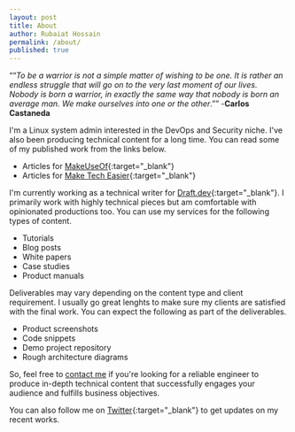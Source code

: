 ```yaml
---
layout: post
title: About
author: Rubaiat Hossain
permalink: /about/
published: true
---
```


““_To be a warrior is not a simple matter of wishing to be one. It is rather an endless struggle that will go on to the very last moment of our lives. Nobody is born a warrior, in exactly the same way that nobody is born an average man. We make ourselves into one or the other_.”” -**Carlos Castaneda**

I'm a Linux system admin interested in the DevOps and Security niche. I've also been producing technical content for a long time. You can read some of my published work from the links below.


- Articles for [MakeUseOf](https://www.makeuseof.com/author/rubaiat-hossain/){:target="_blank"}
- Articles for [Make Tech Easier](https://www.maketecheasier.com/author/rubaiat/){:target="_blank"}

I'm currently working as a technical writer for [Draft.dev](https://draft.dev){:target="_blank"}. I primarily work with highly technical pieces but am comfortable with opinionated productions too. You can use my services for the following types of content.

- Tutorials
- Blog posts
- White papers
- Case studies
- Product manuals

Deliverables may vary depending on the content type and client requirement. I usually go great lenghts to make sure my clients are satisfied with the final work. You can expect the following as part of the deliverables.

- Product screenshots
- Code snippets
- Demo project repository
- Rough architecture diagrams

So, feel free to [contact me](http://rubaiat-hossain.com/contact) if you're looking for a reliable engineer to produce in-depth technical content that successfully engages your audience and fulfills business objectives.


You can also follow me on [Twitter](https://twitter.com/hereisrubaiat){:target="_blank"} to get updates on my recent works.
